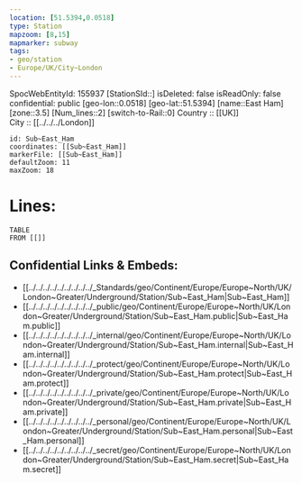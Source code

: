 ```yaml
---
location: [51.5394,0.0518] 
type: Station 
mapzoom: [8,15] 
mapmarker: subway 
tags:
- geo/station
- Europe/UK/City~London
---
```

SpocWebEntityId: 155937
[StationSId::] 
isDeleted: false
isReadOnly: false
confidential: public
[geo-lon::0.0518] 
[geo-lat::51.5394] 
[name::East Ham] 
[zone::3.5] 
[Num_lines::2] 
[switch-to-Rail::0] 
Country :: [[UK]]  
City :: [[../../../London]]  


```leaflet
id: Sub~East_Ham
coordinates: [[Sub~East_Ham]] 
markerFile: [[Sub~East_Ham]] 
defaultZoom: 11 
maxZoom: 18
```


# Lines: 
```dataview
TABLE 
FROM [[]] 
```

## Confidential Links & Embeds: 
- [[../../../../../../../../../_Standards/geo/Continent/Europe/Europe~North/UK/London~Greater/Underground/Station/Sub~East_Ham|Sub~East_Ham]] 
- [[../../../../../../../../../_public/geo/Continent/Europe/Europe~North/UK/London~Greater/Underground/Station/Sub~East_Ham.public|Sub~East_Ham.public]] 
- [[../../../../../../../../../_internal/geo/Continent/Europe/Europe~North/UK/London~Greater/Underground/Station/Sub~East_Ham.internal|Sub~East_Ham.internal]] 
- [[../../../../../../../../../_protect/geo/Continent/Europe/Europe~North/UK/London~Greater/Underground/Station/Sub~East_Ham.protect|Sub~East_Ham.protect]] 
- [[../../../../../../../../../_private/geo/Continent/Europe/Europe~North/UK/London~Greater/Underground/Station/Sub~East_Ham.private|Sub~East_Ham.private]] 
- [[../../../../../../../../../_personal/geo/Continent/Europe/Europe~North/UK/London~Greater/Underground/Station/Sub~East_Ham.personal|Sub~East_Ham.personal]] 
- [[../../../../../../../../../_secret/geo/Continent/Europe/Europe~North/UK/London~Greater/Underground/Station/Sub~East_Ham.secret|Sub~East_Ham.secret]] 
